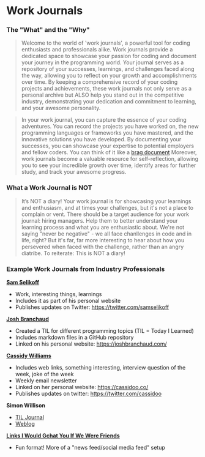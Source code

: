 # Work Journals

### The "What" and the "Why"
> Welcome to the world of 'work journals', a powerful tool for coding enthusiasts and professionals alike. Work journals provide a dedicated space to showcase your passion for coding and document your journey in the programming world. Your journal serves as a repository of your successes, learnings, and challenges faced along the way, allowing you to reflect on your growth and accomplishments over time. By keeping a comprehensive record of your coding projects and achievements, these work journals not only serve as a personal archive but ALSO help you stand out in the competitive industry, demonstrating your dedication and commitment to learning, and your awesome personality.

> In your work journal, you can capture the essence of your coding adventures. You can record the projects you have worked on, the new programming languages or frameworks you have mastered, and the innovative solutions you have developed. By documenting your successes, you can showcase your expertise to potential employers and fellow coders. You can think of it like a [brag document](https://jvns.ca/blog/brag-documents/) Moreover, work journals become a valuable resource for self-reflection, allowing you to see your incredible growth over time, identify areas for further study, and track your awesome progress. 

### What a Work Journal is NOT
> It’s NOT a diary! Your work journal is for showcasing your learnings and enthusiasm, and at times your challenges, but it's not a place to complain or vent. There should be a target audience for your work journal: hiring managers. Help them to better understand your learning process and what you are enthusiastic about. We're not saying "never be negative" - we all face chanllenges in code and in life, right? But it's far, far more interesting to hear about how you persevered when faced with the challenge, rather than an angry diatribe. To reiterate: This is NOT a diary!


### Example Work Journals from Industry Professionals
[**Sam Selikoff**](https://samselikoff.com/work-journal)
- Work, interesting things, learnings
- Includes it as part of his personal website
- Publishes updates on Twitter: https://twitter.com/samselikoff 

[**Josh Branchaud**](https://github.com/jbranchaud/til) 
- Created a TIL for different programming topics (TIL = Today I Learned)
- Includes markdown files in a GitHub repository
- Linked on his personal website: https://joshbranchaud.com/

[**Cassidy Williams**](https://buttondown.email/cassidoo/archive)
- Includes web links, something interesting, interview question of the week, joke of the week
- Weekly email newsletter
- Linked on her personal website: https://cassidoo.co/
- Publishes updates on twitter: https://twitter.com/cassidoo

**Simon Willison**
- [TIL Journal](https://til.simonwillison.net/)
- [Weblog](https://simonwillison.net/tags/weeknotes/)


[**Links I Would Gchat You If We Were Friends**](https://linksiwouldgchatyou.substack.com/archive?sort=new)
- Fun format! More of a "news feed/social media feed" setup